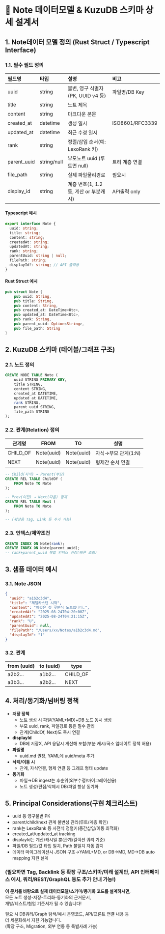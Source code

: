 # 📄 Note 데이터모델 & KuzuDB 스키마 상세 설계서


## 1. Note데이터 모델 정의 (Rust Struct / Typescript Interface)

### 1.1. 필수 필드 정의

| 필드명         | 타입        | 설명                                         | 비고         |
|:---------------|:-----------|:---------------------------------------------|:-------------|
| uuid           | string     | 불변, 영구 식별자 (PK, UUID v4 등)           | 파일명/DB Key |
| title          | string     | 노트 제목                                   |              |
| content        | string     | 마크다운 본문                               |              |
| created_at     | datetime   | 생성 일시                                   | ISO8601/RFC3339 |
| updated_at     | datetime   | 최근 수정 일시                              |              |
| rank           | string     | 정렬/삽입 순서(예: LexoRank 키)             |              |
| parent_uuid    | string/null| 부모노트 uuid (루트면 null)                 | 트리 계층 연결 |
| file_path      | string     | 실제 파일물리경로                           | 필요시        |
| display_id     | string     | 계층 번호(1, 1.2 등, 계산 or 부분캐시)       | API출력 only  |

#### Typescript 예시
```ts
export interface Note {
  uuid: string;
  title: string;
  content: string;
  createdAt: string;
  updatedAt: string;
  rank: string;
  parentUuid: string | null;
  filePath: string;
  displayId?: string; // API 출력용
}
```

#### Rust Struct 예시
```rust
pub struct Note {
    pub uuid: String,
    pub title: String,
    pub content: String,
    pub created_at: DateTime<Utc>,
    pub updated_at: DateTime<Utc>,
    pub rank: String,
    pub parent_uuid: Option<String>,
    pub file_path: String
}
```


## 2. KuzuDB 스키마 (테이블/그래프 구조)

### 2.1. 노드 정의
```sql
CREATE NODE TABLE Note (
    uuid STRING PRIMARY KEY,
    title STRING,
    content STRING,
    created_at DATETIME,
    updated_at DATETIME,
    rank STRING,
    parent_uuid STRING,
    file_path STRING
);
```

### 2.2. 관계(Relation) 정의

| 관계명    | FROM         | TO           | 설명                    |
|-----------|--------------|--------------|-------------------------|
| CHILD_OF  | Note(uuid)   | Note(uuid)   | 자식→부모 관계(1:N)     |
| NEXT      | Note(uuid)   | Note(uuid)   | 형제간 순서 연결        |

```sql
-- Child(자식) → Parent(부모)
CREATE REL TABLE ChildOf (
    FROM Note TO Note
);

-- Prev(이전) → Next(다음) 형제
CREATE REL TABLE Next (
    FROM Note TO Note
);

-- (확장용 Tag, Link 등 추가 가능)
```

### 2.3. 인덱스/제약조건

```sql
CREATE INDEX ON Note(rank);
CREATE INDEX ON Note(parent_uuid);
-- rank+parent_uuid 복합 인덱스 권장(빠른 조회)
```


## 3. 샘플 데이터 예시

### 3.1. Note JSON
```json
{
  "uuid": "a1b2c3d4",
  "title": "제텔카스텐 시작",
  "content": "이것은 첫 루만식 노트입니다.",
  "createdAt": "2025-08-24T04:20:00Z",
  "updatedAt": "2025-08-24T04:21:15Z",
  "rank": "U",
  "parentUuid": null,
  "filePath": "/Users/xx/Notes/a1b2c3d4.md",
  "displayId": "1"
}
```

### 3.2. 관계
| from (uuid) | to (uuid) | type    |
|-------------|-----------|---------|
| a2b2...     | a1b2...   | CHILD_OF|
| a3b3...     | a2b2...   | NEXT    |


## 4. 처리/동기화/넘버링 정책

- **저장 정책**  
  - 노트 생성 시 파일(YAML+MD)+DB 노드 동시 생성  
  - 부모 uuid, rank, 파일경로 등은 필수 관리  
  - 관계(ChildOf, Next)도 즉시 연결
- **displayId**  
  - DB에 저장X, API 응답시 계산해 포함(부분 캐시/국소 업데이트 정책 허용)
- **파일명**  
  - uuid.md 권장, YAML에 uuid/meta 추가
- **삭제/이동 시**  
  - 관계, 자식연결, 형제 연결 등 그래프 형태 update  
- **동기화**  
  - 파일→DB ingest는 후순위(외부수정/마이그레이션용)  
  - 노트 생성/편집/삭제시 DB/파일 항상 동기화


## 5. Principal Considerations(구현 체크리스트)

- uuid 등 영구불변 PK
- parent/child/next 관계 불변성 관리(루트/계층 확인)
- rank는 LexoRank 등 사전식 정렬키(중간삽입/이동 최적화)
- created_at/updated_at tracking
- displayId는 계산/캐시일 뿐(관계/컬렉션 쿼리 기준)
- 파일/DB 필드/값 타입 일치, Path 불일치 자동 감지
- 데이터 마이그레이션시 JSON 구조→YAML+MD, or DB→MD, MD→DB auto mapping 지원 설계

### (필요하면 Tag, Backlink 등 확장 구조/스키마/미래 설계안, API 인터페이스 예시, 쿼리/REST/GraphQL 등도 추가 안내 가능!)

**이 문서를 바탕으로 실제 데이터모델/스키마/동기화 코드를 설계하시면,**  
모든 노트 생성-저장-트리화-동기화의 근거문서,  
개발/테스트/협업 기준서가 될 수 있습니다!

필요 시 DB쿼리/Graph 탐색/예시 운영코드, API/프론트 연결 내용 등  
더 세분화해서 지원 가능합니다.  
(확장 구조, Migration, 외부 연동 등 특별사례 가능)
